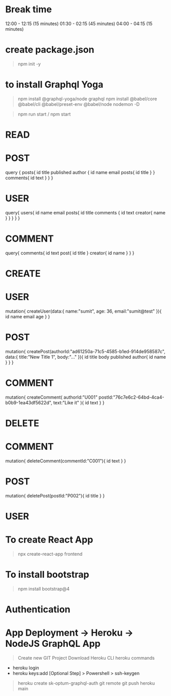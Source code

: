 # Break time
12:00 - 12:15 (15 minutes)
01:30 - 02:15 (45 minutes)
04:00 - 04:15 (15 minutes)


# create package.json
> npm init -y

# to install Graphql Yoga
> npm install @graphql-yoga/node graphql
> npm install @babel/core @babel/cli @babel/preset-env @babel/node nodemon -D

> npm run start / npm start

# READ
# POST
query {
  posts{
    id title published 
    author {
      id name email
      posts{
        id title
      }
    }
    comments{
      id
      text
    }
  }
}

# USER
query{
  users{
    id
    name
    email
    posts{
      id
      title
      comments {
        id 
        text
        creator{
          name
        }
      }
    }
  }
}

# COMMENT
query{
  comments{
    id
    text
    post{
      id
      title
    }
    creator{
      id
      name
    }
  }
}


# CREATE
# USER
mutation{
  createUser(data:{
    name:"sumit",
    age: 36,
    email:"sumit@test"
  }){
    id
    name
    email
    age
  }
}

# POST
mutation{
  createPost(authorId:"ad61250a-71c5-4585-b1ed-914de958587c",
    data:{
    title:"New Title 1",
    body:"..."
  }){
    id
    title
    body
    published
    author{
      id name
    }
  }
}
# COMMENT
mutation{
  createComment(
    authorId:"U001" 
    postId:"76c7e6c2-64bd-4ca4-b0b9-1ea43df5622d", 
    text:"Like it"
  ){
    id
    text
  }
}


# DELETE
# COMMENT 
mutation{
  deleteComment(commentId:"C001"){
    id
    text
  }
}

# POST
mutation{
  deletePost(postId:"P002"){
    id title 
  }
}

# USER 



# To create React App
> npx create-react-app frontend

# To install bootstrap
> npm install bootstrap@4


# Authentication


# App Deployment -> Heroku -> NodeJS GraphQL App
> Create new GIT Project
> Download Heroku CLI
> heroku commands
  - heroku login
  - heroku keys:add
  [Optional Step] > Powershell > ssh-keygen
> heroku create sk-optum-graphql-auth
> git remote
> git push heroku main